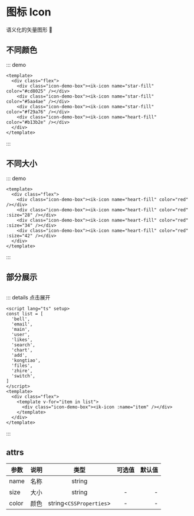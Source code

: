# 图标 Icon

语义化的矢量图形 🐥

## 不同颜色

::: demo

```vue
<template>
  <div class="flex">
    <div class="icon-demo-box"><ik-icon name="star-fill" color="#cd8025" /></div>
    <div class="icon-demo-box"><ik-icon name="star-fill" color="#5aa4ae" /></div>
    <div class="icon-demo-box"><ik-icon name="star-fill" color="#f29a76" /></div>
    <div class="icon-demo-box"><ik-icon name="heart-fill" color="#b13b2e" /></div>
  </div>
</template>
```

:::

## 不同大小

::: demo

```vue
<template>
  <div class="flex">
    <div class="icon-demo-box"><ik-icon name="heart-fill" color="red" /></div>
    <div class="icon-demo-box"><ik-icon name="heart-fill" color="red" :size="28" /></div>
    <div class="icon-demo-box"><ik-icon name="heart-fill" color="red" :size="34" /></div>
    <div class="icon-demo-box"><ik-icon name="heart-fill" color="red" :size="42" /></div>
  </div>
</template>
```

:::

## 部分展示

<script lang="ts" setup>

const list = [
'bell',
'email',
'main',
'user',
'likes',
'search',
'chart',
'add',
'kongtiao',
'files',
'zhire',
'switch',
]
</script>
  <div class="flex">
    <template v-for="item in list">
      <div class="icon-demo-box"><ik-icon :name="item" /></div>
    </template>
  </div>

::: details 点击展开

```vue
<script lang="ts" setup>
const list = [
  'bell',
  'email',
  'main',
  'user',
  'likes',
  'search',
  'chart',
  'add',
  'kongtiao',
  'files',
  'zhire',
  'switch',
]
</script>
<template>
  <div class="flex">
    <template v-for="item in list">
      <div class="icon-demo-box"><ik-icon :name="item" /></div>
    </template>
  </div>
</template>
```

:::

## attrs

| 参数  | 说明 |          类型           | 可选值 | 默认值 |
| ----- | :--: | :---------------------: | :----: | -----: |
| name  | 名称 |         string          |        |        |
| size  | 大小 |         string          |   -    |      - |
| color | 颜色 | string<`CSSProperties`> |   -    |      - |

<style lang="scss">
  .flex {
    display: flex;
    flex-wrap: wrap;
  }
  .icon-demo-box {
    padding: 15px;
    transition: all .2s;
    cursor: pointer;
    border-radius: 4px;
    &:hover {
      box-shadow: 0 6px 16px -8px #00000014,
                  0 9px 28px #0000000d,
                  0 12px 48px 16px #00000008;
      transform: scale(1.3);
    }
  }
</style>
